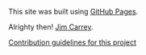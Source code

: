 This site was built using [GitHub Pages](https://pages.github.com/).

Alrighty then! [Jim Carrey](https://www.thewrap.com/wp-content/uploads/2021/01/Jim-Carrey-4.jpg).

[Contribution guidelines for this project](docs/CONTRIBUTING.md)

